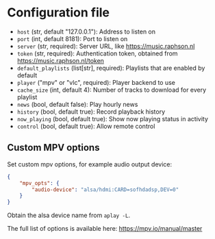 # Configuration file

* `host` (str, default "127.0.0.1"): Address to listen on
* `port` (int, default 8181): Port to listen on
* `server` (str, required): Server URL, like https://music.raphson.nl
* `token` (str, required): Authentication token, obtained from https://music.raphson.nl/token
* `default_playlists` (list[str], required): Playlists that are enabled by default
* `player` ("mpv" or "vlc", required): Player backend to use
* `cache_size` (int, default 4): Number of tracks to download for every playlist
* `news` (bool, default false): Play hourly news
* `history` (bool, default true): Record playback history
* `now_playing` (bool, default true): Show now playing status in activity
* `control` (bool, default true): Allow remote control

## Custom MPV options

Set custom mpv options, for example audio output device:

```json
{
    "mpv_opts": {
        "audio-device": "alsa/hdmi:CARD=sofhdadsp,DEV=0"
    }
}
```

Obtain the alsa device name from `aplay -L`.

The full list of options is available here: https://mpv.io/manual/master
